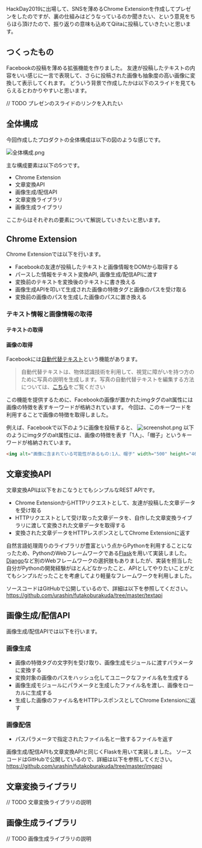 HackDay2019に出場して、SNSを薄めるChrome Extensionを作成してプレゼンをしたのですが、裏の仕組みはどうなっているのか聞きたい、という意見をちらほら頂けたので、振り返りの意味も込めてQiitaに投稿していきたいと思います。

## つくったもの

Facebookの投稿を薄める拡張機能を作りました。
友達が投稿したテキストの内容をいい感じに一言で表現して、さらに投稿された画像も抽象度の高い画像に変換して表示してくれます。
どういう背景で作成したかは以下のスライドを見てもらえるとわかりやすいと思います。

// TODO プレゼンのスライドのリンクを入れたい

## 全体構成
今回作成したプロダクトの全体構成は以下の図のような感じです。

![全体構成.png](https://qiita-image-store.s3.ap-northeast-1.amazonaws.com/0/160829/5f7ce087-12ad-2248-908f-a922372c8a64.png)

主な構成要素は以下の5つです。
- Chrome Extension
- 文章変換API
- 画像生成/配信API
- 文章変換ライブラリ
- 画像生成ライブラリ

ここからはそれぞれの要素について解説していきたいと思います。
## Chrome Extension
Chrome Extensionでは以下を行います。
- Facebookの友達が投稿したテキストと画像情報をDOMから取得する
- パースした情報をテキスト変換API, 画像生成/配信APIに渡す
- 変換前のテキストを変換後のテキストに書き換える
- 画像生成APIを叩いて生成された画像の特徴タグと画像のパスを受け取る
- 変換前の画像のパスを生成した画像のパスに置き換える

### テキスト情報と画像情報の取得
#### テキストの取得
#### 画像の取得
Facebookには[自動代替テキスト](https://www.facebook.com/help/216219865403298)という機能があります。

> 自動代替テキストは、物体認識技術を利用して、視覚に障がいを持つ方のために写真の説明を生成します。写真の自動代替テキストを編集する方法については、[こちら](https://www.facebook.com/help/214124458607871)をご覧ください

この機能を提供するために、Facebookの画像が置かれたimgタグのalt属性には画像の特徴を表すキーワードが格納されています。
今回は、このキーワードを利用することで画像の特徴を取得しました。

例えば、Facebookで以下のように画像を投稿すると、
![screenshot.png](https://qiita-image-store.s3.ap-northeast-1.amazonaws.com/0/160829/1d57e1a2-c5a0-1b23-e7bb-bb7fe32af12c.png)
以下のようにimgタグのalt属性には、画像の特徴を表す「1人」、「帽子」というキーワードが格納されています。

```html
<img alt="画像に含まれている可能性があるもの:1人、帽子" width="500" height="468">
```
## 文章変換API

文章変換APIは以下をおこなうとてもシンプルなREST APIです。
- Chrome ExtensionからHTTPリクエストとして、友達が投稿した文章データを受け取る
- HTTPリクエストとして受け取った文章データを、自作した文章変換ライブラリに渡して変換された文章データを取得する
- 変換された文章データをHTTPレスポンスとしてChrome Extensionに返す

自然言語処理周りのライブラリが豊富という点からPythonを利用することになったため、PythonのWebフレームワークである[Flask](https://github.com/pallets/flask)を用いて実装しました。
[Django](https://github.com/django/django)など別のWebフレームワークの選択肢もありましたが、実装を担当した自分がPythonの開発経験がほとんどなかったこと、APIとしてやりたいことがとてもシンプルだったことを考慮してより軽量なフレームワークを利用しました。

ソースコードはGitHubで公開しているので、詳細は以下を参照してください。
https://github.com/urashin/futakoburakuda/tree/master/textapi

## 画像生成/配信API
画像生成/配信APIでは以下を行います。

### 画像生成
- 画像の特徴タグの文字列を受け取り、画像生成モジュールに渡すパラメータに変換する
- 変換対象の画像のパスをハッシュ化してユニークなファイル名を生成する
- 画像生成モジュールにパラメータと生成したファイル名を渡し、画像をローカルに生成する
- 生成した画像のファイル名をHTTPレスポンスとしてChrome Extensionに返す

### 画像配信
- パスパラメータで指定されたファイル名と一致するファイルを返す

画像生成/配信APIも文章変換APIと同じくFlaskを用いて実装しました。
ソースコードはGitHubで公開しているので、詳細は以下を参照してください。
https://github.com/urashin/futakoburakuda/tree/master/imgapi


## 文章変換ライブラリ
// TODO 文章変換ライブラリの説明
## 画像生成ライブラリ 
// TODO 画像生成ライブラリの説明

